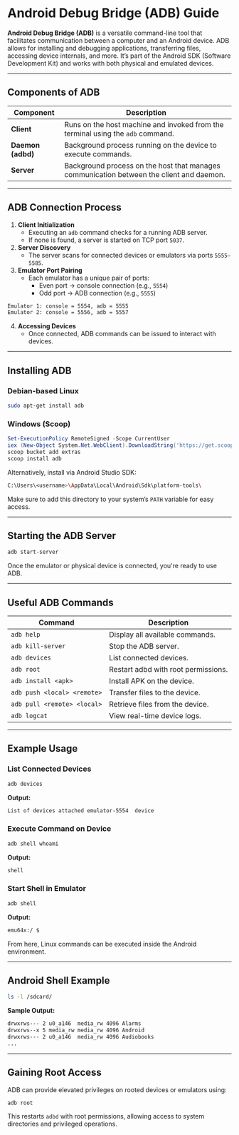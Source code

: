 # Android Debug Bridge (ADB) Guide

**Android Debug Bridge (ADB)** is a versatile command-line tool that facilitates communication between a computer and an Android device. ADB allows for installing and debugging applications, transferring files, accessing device internals, and more. It’s part of the Android SDK (Software Development Kit) and works with both physical and emulated devices.

---

## Components of ADB

|Component|Description|
|---|---|
|**Client**|Runs on the host machine and invoked from the terminal using the `adb` command.|
|**Daemon (adbd)**|Background process running on the device to execute commands.|
|**Server**|Background process on the host that manages communication between the client and daemon.|

---

## ADB Connection Process

1. **Client Initialization**
    - Executing an `adb` command checks for a running ADB server.
    - If none is found, a server is started on TCP port `5037`.
2. **Server Discovery**
    - The server scans for connected devices or emulators via ports `5555–5585`.
3. **Emulator Port Pairing**
    - Each emulator has a unique pair of ports:
        - Even port → console connection (e.g., `5554`)
        - Odd port → ADB connection (e.g., `5555`)
    
```bash
Emulator 1: console = 5554, adb = 5555
Emulator 2: console = 5556, adb = 5557
```
    
4. **Accessing Devices**
    - Once connected, ADB commands can be issued to interact with devices.

---

## Installing ADB

### Debian-based Linux

```bash
sudo apt-get install adb
```

### Windows (Scoop)

```powershell
Set-ExecutionPolicy RemoteSigned -Scope CurrentUser
iex (New-Object System.Net.WebClient).DownloadString('https://get.scoop.sh')
scoop bucket add extras
scoop install adb
```

Alternatively, install via Android Studio SDK:
```bash
C:\Users\<username>\AppData\Local\Android\Sdk\platform-tools\
```

Make sure to add this directory to your system’s `PATH` variable for easy access.

---

## Starting the ADB Server

```bash
adb start-server
```

Once the emulator or physical device is connected, you're ready to use ADB.

---

## Useful ADB Commands

|Command|Description|
|---|---|
|`adb help`|Display all available commands.|
|`adb kill-server`|Stop the ADB server.|
|`adb devices`|List connected devices.|
|`adb root`|Restart adbd with root permissions.|
|`adb install <apk>`|Install APK on the device.|
|`adb push <local> <remote>`|Transfer files to the device.|
|`adb pull <remote> <local>`|Retrieve files from the device.|
|`adb logcat`|View real-time device logs.|

---

## Example Usage

### List Connected Devices

```bash
adb devices
```

**Output:**

```bash
List of devices attached emulator-5554	device
```

### Execute Command on Device

```bash
adb shell whoami
```

**Output:**

```bash
shell
```

### Start Shell in Emulator

```bash
adb shell
```

**Output:**

```bash
emu64x:/ $
```

From here, Linux commands can be executed inside the Android environment.

---

## Android Shell Example

```bash
ls -l /sdcard/
```

**Sample Output:**

```bash
drwxrws--- 2 u0_a146  media_rw 4096 Alarms
drwxrws--x 5 media_rw media_rw 4096 Android
drwxrws--- 2 u0_a146  media_rw 4096 Audiobooks
...
```

---

## Gaining Root Access

ADB can provide elevated privileges on rooted devices or emulators using:
```bash
adb root
```

This restarts `adbd` with root permissions, allowing access to system directories and privileged operations.
